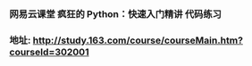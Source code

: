 ### 网易云课堂 疯狂的 Python：快速入门精讲 代码练习
### 地址: http://study.163.com/course/courseMain.htm?courseId=302001
